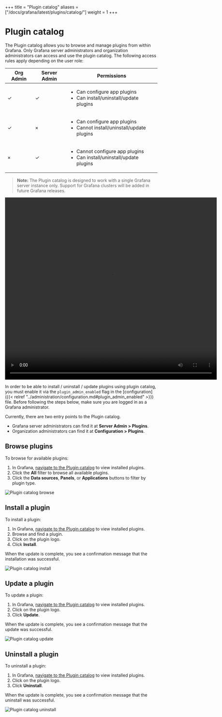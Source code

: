 +++
title = "Plugin catalog"
aliases = ["/docs/grafana/latest/plugins/catalog/"]
weight = 1
+++

# Plugin catalog

The Plugin catalog allows you to browse and manage plugins from within Grafana. Only Grafana server administrators and organization administrators can access and use the plugin catalog. The following access rules apply depending on the user role:

| Org Admin | Server Admin | Permissions                                                                                 |
| --------- | ------------ | ------------------------------------------------------------------------------------------- |
| &check;   | &check;      | <ul><li>Can configure app plugins</li><li>Can install/uninstall/update plugins</li></ul>    |
| &check;   | &times;      | <ul><li>Can configure app plugins</li><li>Cannot install/uninstall/update plugins</li></ul> |
| &times;   | &check;      | <ul><li>Cannot configure app plugins</li><li>Can install/uninstall/update plugins</li></ul> |

> **Note:** The Plugin catalog is designed to work with a single Grafana server instance only. Support for Grafana clusters will be added in future Grafana releases.

<div class="medium-6 columns">
  <video width="700" height="600" controls>
    <source src="/static/assets/videos/plugins-catalog-install-8-1.mp4" type="video/mp4">
    Your browser does not support the video tag.
  </video>
</div>

In order to be able to install / uninstall / update plugins using plugin catalog, you must enable it via the `plugin_admin_enabled` flag in the [configuration]({{< relref "../administration/configuration.md#plugin_admin_enabled" >}}) file.
Before following the steps below, make sure you are logged in as a Grafana administrator.

<a id="#plugin-catalog-entry"></a>
Currently, there are two entry points to the Plugin catalog.

- Grafana server administrators can find it at **Server Admin >
  Plugins**.
- Organization administrators can find it at **Configuration > Plugins**.

## Browse plugins

To browse for available plugins:

1. In Grafana, [navigate to the Plugin catalog](#plugin-catalog-entry) to view installed plugins.
1. Click the **All** filter to browse all available plugins.
1. Click the **Data sources**, **Panels**, or **Applications** buttons to filter by plugin type.

![Plugin catalog browse](/static/img/docs/plugins/plugins-catalog-browse-8-1.png)

## Install a plugin

To install a plugin:

1. In Grafana, [navigate to the Plugin catalog](#plugin-catalog-entry) to view installed plugins.
1. Browse and find a plugin.
1. Click on the plugin logo.
1. Click **Install**.

When the update is complete, you see a confirmation message that the installation was successful.

![Plugin catalog install](/static/img/docs/plugins/plugins-catalog-install-8-1.png)

## Update a plugin

To update a plugin:

1. In Grafana, [navigate to the Plugin catalog](#plugin-catalog-entry) to view installed plugins.
1. Click on the plugin logo.
1. Click **Update**.

When the update is complete, you see a confirmation message that the update was successful.

![Plugin catalog update](/static/img/docs/plugins/plugins-catalog-update-8-1.png)

## Uninstall a plugin

To uninstall a plugin:

1. In Grafana, [navigate to the Plugin catalog](#plugin-catalog-entry) to view installed plugins.
1. Click on the plugin logo.
1. Click **Uninstall**.

When the update is complete, you see a confirmation message that the uninstall was successful.

![Plugin catalog uninstall](/static/img/docs/plugins/plugins-catalog-uninstall-8-1.png)
